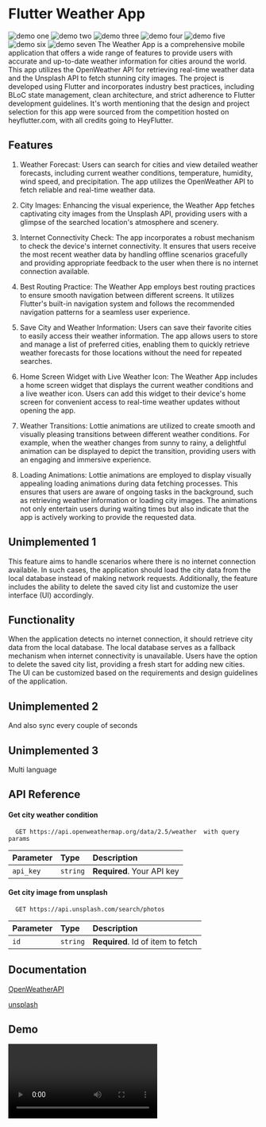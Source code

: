 
# Flutter Weather App
![demo one](demos/one.jpg)
![demo two](demos/two.jpg)
![demo three](demos/three.jpg)
![demo four](demos/four.jpg)
![demo five](demos/five.jpg)
![demo six](demos/six.jpg)
![demo seven](demos/seven.jpg)
The Weather App is a comprehensive mobile application that offers a wide range of features to provide users with accurate and up-to-date weather information for cities around the world. This app utilizes the OpenWeather API for retrieving real-time weather data and the Unsplash API to fetch stunning city images. The project is developed using Flutter and incorporates industry best practices, including BLoC state management, clean architecture, and strict adherence to Flutter development guidelines. It's worth mentioning that the design and project selection for this app were sourced from the competition hosted on heyflutter.com, with all credits going to HeyFlutter.

## Features

1. Weather Forecast: Users can search for cities and view detailed weather forecasts, including current weather conditions, temperature, humidity, wind speed, and precipitation. The app utilizes the OpenWeather API to fetch reliable and real-time weather data.

2. City Images: Enhancing the visual experience, the Weather App fetches captivating city images from the Unsplash API, providing users with a glimpse of the searched location's atmosphere and scenery.

3. Internet Connectivity Check: The app incorporates a robust mechanism to check the device's internet connectivity. It ensures that users receive the most recent weather data by handling offline scenarios gracefully and providing appropriate feedback to the user when there is no internet connection available.

4. Best Routing Practice: The Weather App employs best routing practices to ensure smooth navigation between different screens. It utilizes Flutter's built-in navigation system and follows the recommended navigation patterns for a seamless user experience.

5. Save City and Weather Information: Users can save their favorite cities to easily access their weather information. The app allows users to store and manage a list of preferred cities, enabling them to quickly retrieve weather forecasts for those locations without the need for repeated searches.

6. Home Screen Widget with Live Weather Icon: The Weather App includes a home screen widget that displays the current weather conditions and a live weather icon. Users can add this widget to their device's home screen for convenient access to real-time weather updates without opening the app.

7. Weather Transitions: Lottie animations are utilized to create smooth and visually pleasing transitions between different weather conditions. For example, when the weather changes from sunny to rainy, a delightful animation can be displayed to depict the transition, providing users with an engaging and immersive experience.

8. Loading Animations: Lottie animations are employed to display visually appealing loading animations during data fetching processes. This ensures that users are aware of ongoing tasks in the background, such as retrieving weather information or loading city images. The animations not only entertain users during waiting times but also indicate that the app is actively working to provide the requested data.




## Unimplemented 1
This feature aims to handle scenarios where there is no internet connection available. In such cases, the application should load the city data from the local database instead of making network requests. Additionally, the feature includes the ability to delete the saved city list and customize the user interface (UI) accordingly.

## Functionality
When the application detects no internet connection, it should retrieve city data from the local database.
The local database serves as a fallback mechanism when internet connectivity is unavailable.
Users have the option to delete the saved city list, providing a fresh start for adding new cities.
The UI can be customized based on the requirements and design guidelines of the application.

## Unimplemented 2
And also sync every couple of seconds
## Unimplemented 3
Multi language
## API Reference

#### Get city weather condition

```http
  GET https://api.openweathermap.org/data/2.5/weather  with query params
```

| Parameter | Type     | Description                |
| :-------- | :------- | :------------------------- |
| `api_key` | `string` | **Required**. Your API key |

#### Get city image from unsplash

```http
  GET https://api.unsplash.com/search/photos
```

| Parameter | Type     | Description                       |
| :-------- | :------- | :-------------------------------- |
| `id`      | `string` | **Required**. Id of item to fetch |




## Documentation

[OpenWeatherAPI](https://openweathermap.org/api)

[unsplash](https://unsplash.com/developers)

## Demo
![demo eight](demos/record.mp4)


